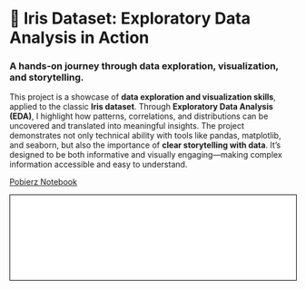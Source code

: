 
# 🌸 Iris Dataset: Exploratory Data Analysis in Action


### A hands-on journey through data exploration, visualization, and storytelling.


This project is a showcase of **data exploration and visualization skills**, applied to the classic **Iris dataset**.
Through **Exploratory Data Analysis (EDA)**, I highlight how patterns, correlations, and distributions can be uncovered and translated into meaningful insights.
The project demonstrates not only technical ability with tools like pandas, matplotlib, and seaborn, but also the importance of **clear storytelling with data**.
It’s designed to be both informative and visually engaging—making complex information accessible and easy to understand.

<a href="iris.ipynb" class="md-button md-button--primary">Pobierz Notebook</a>

<iframe
    id="content"
    src="iris.html"
    width="100%"
    style="border:1px solid black;overflow:hidden;"
></iframe>
<script>
function resizeIframeToFitContent(iframe) {
    iframe.style.height = (iframe.contentWindow.document.documentElement.scrollHeight + 50) + "px";
    iframe.contentDocument.body.style["overflow"] = 'hidden';
}
window.addEventListener('load', function() {
    var iframe = document.getElementById('content');
    resizeIframeToFitContent(iframe);
});
window.addEventListener('resize', function() {
    var iframe = document.getElementById('content');
    resizeIframeToFitContent(iframe);
});
</script>
